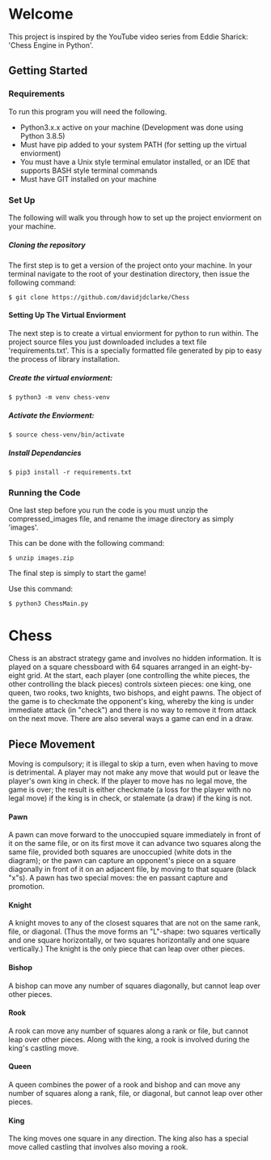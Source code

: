 # Welcome
This project is inspired by the YouTube video series from Eddie Sharick: 'Chess Engine in Python'.

## Getting Started
### Requirements
To run this program you will need the following.
- Python3.x.x active on your machine (Development was done using Python 3.8.5)
- Must have pip added to your system PATH (for setting up the virtual enviorment)
- You must have a Unix style terminal emulator installed, or an IDE that supports BASH style terminal commands
- Must have GIT installed on your machine

### Set Up
The following will walk you through how to set up the project enviorment on your machine.
##### Cloning the repository
The first step is to get a version of the project onto your machine.  In your terminal navigate to the root of your destination directory, then issue the following command:
```
$ git clone https://github.com/davidjdclarke/Chess
```
#### Setting Up The Virtual Enviorment
The next step is to create a virtual enviorment for python to run within.  The project source files you just downloaded includes a text file 'requirements.txt'.  This is a specially formatted file generated by pip to easy the process of library installation.

##### Create the virtual enviorment:
```
$ python3 -m venv chess-venv
```

##### Activate the Enviorment:
```
$ source chess-venv/bin/activate
```

##### Install Dependancies 
```
$ pip3 install -r requirements.txt
```
### Running the Code
One last step before you run the code is you must unzip the compressed_images file, and rename the image directory as simply 'images'. 

This can be done with the following command:
```
$ unzip images.zip
```

The final step is simply to start the game!

Use this command:
```
$ python3 ChessMain.py
```

# Chess
Chess is an abstract strategy game and involves no hidden information. It is played on a square chessboard with 64 squares arranged in an eight-by-eight grid. At the start, each player (one controlling the white pieces, the other controlling the black pieces) controls sixteen pieces: one king, one queen, two rooks, two knights, two bishops, and eight pawns. The object of the game is to checkmate the opponent's king, whereby the king is under immediate attack (in "check") and there is no way to remove it from attack on the next move. There are also several ways a game can end in a draw.

## Piece Movement
Moving is compulsory; it is illegal to skip a turn, even when having to move is detrimental. A player may not make any move that would put or leave the player's own king in check. If the player to move has no legal move, the game is over; the result is either checkmate (a loss for the player with no legal move) if the king is in check, or stalemate (a draw) if the king is not.

#### Pawn
A pawn can move forward to the unoccupied square immediately in front of it on the same file, or on its first move it can advance two squares along the same file, provided both squares are unoccupied (white dots in the diagram); or the pawn can capture an opponent's piece on a square diagonally in front of it on an adjacent file, by moving to that square (black "x"s). A pawn has two special moves: the en passant capture and promotion.

#### Knight
A knight moves to any of the closest squares that are not on the same rank, file, or diagonal. (Thus the move forms an "L"-shape: two squares vertically and one square horizontally, or two squares horizontally and one square vertically.) The knight is the only piece that can leap over other pieces.

#### Bishop
A bishop can move any number of squares diagonally, but cannot leap over other pieces.

#### Rook
A rook can move any number of squares along a rank or file, but cannot leap over other pieces. Along with the king, a rook is involved during the king's castling move.

#### Queen
A queen combines the power of a rook and bishop and can move any number of squares along a rank, file, or diagonal, but cannot leap over other pieces.

#### King
The king moves one square in any direction. The king also has a special move called castling that involves also moving a rook.
